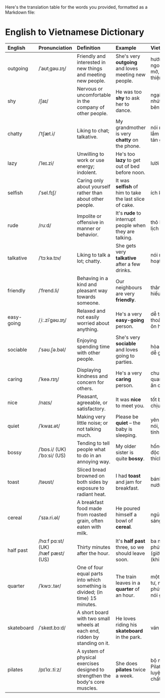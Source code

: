 Here's the translation table for the words you provided, formatted as a Markdown file:

# English to Vietnamese Dictionary

| English      | Pronunciation     | Definition                                                                        | Example                                                 | Vietnamese                                      |
| :----------- | :---------------- | :-------------------------------------------------------------------------------- | :------------------------------------------------------ | :------------------------------------------------ |
| outgoing     | /ˈaʊtˌɡəʊ.ɪŋ/     | Friendly and interested in new things and meeting new people.                     | She's very **outgoing** and loves meeting new people.   | hướng ngoại, cởi mở, thân thiện                  |
| shy          | /ʃaɪ/             | Nervous or uncomfortable in the company of other people.                          | He was too **shy** to ask her to dance.                 | ngại ngùng, nhút nhát, bẽn lẽn                    |
| chatty       | /ˈtʃæt.i/         | Liking to chat; talkative.                                                        | My grandmother is very **chatty** on the phone.         | nói nhiều, lắm lời, hay tán gẫu                   |
| lazy         | /ˈleɪ.zi/         | Unwilling to work or use energy; indolent.                                        | He's too **lazy** to get out of bed before noon.        | lười biếng                                       |
| selfish      | /ˈsel.fɪʃ/        | Caring only about yourself rather than about other people.                        | It was **selfish** of him to take the last slice of cake. | ích kỷ                                           |
| rude         | /ruːd/            | Impolite or offensive in manner or behavior.                                      | It's **rude** to interrupt people when they are talking. | thô lỗ, bất lịch sự                              |
| talkative    | /ˈtɔːkə.tɪv/      | Liking to talk a lot; chatty.                                                     | She gets very **talkative** after a few drinks.         | nói nhiều, hoạt ngôn                             |
| friendly     | /ˈfrend.li/       | Behaving in a kind and pleasant way towards someone.                              | Our neighbours are very **friendly**.                   | thân thiện, hiếu khách                           |
| easy-going   | /ˌiː.ziˈɡəʊ.ɪŋ/    | Relaxed and not easily worried about anything.                                    | He's a very **easy-going** person.                      | dễ tính, thoải mái, ôn hòa                       |
| sociable     | /ˈsəʊ.ʃə.bəl/     | Enjoying spending time with other people.                                         | She's very **sociable** and loves going to parties.     | hòa đồng, dễ gần                                 |
| caring       | /ˈkeə.rɪŋ/        | Displaying kindness and concern for others.                                       | He's a very **caring** person.                          | chu đáo, quan tâm, ân cần                        |
| nice         | /naɪs/            | Pleasant, agreeable, or satisfactory.                                             | It was **nice** to meet you.                            | tốt bụng, dễ chịu, tử tế                         |
| quiet        | /ˈkwaɪ.ət/        | Making very little noise; or not talking much.                                    | Please be **quiet** – the baby is sleeping.             | yên tĩnh, ít nói, trầm tính                      |
| bossy        | /ˈbɒs.i/ (UK)<br>/ˈbɔːsi/ (US) | Tending to tell people what to do in an annoying way.                     | My older sister is quite **bossy**.                     | hống hách, độc đoán, thích ra lệnh               |
| toast        | /təʊst/           | Sliced bread browned on both sides by exposure to radiant heat.                   | I had **toast** and jam for breakfast.                  | bánh mì nướng                                    |
| cereal       | /ˈsɪə.ri.əl/      | A breakfast food made from roasted grain, often eaten with milk.                  | He poured himself a bowl of **cereal**.                 | ngũ cốc (ăn sáng)                                |
| half past    | /hɑːf pɑːst/ (UK)<br>/hæf pæst/ (US) | Thirty minutes after the hour.                                            | It's **half past** three, so we should leave soon.      | ba mươi phút sau (giờ), rưỡi (khi nói giờ)        |
| quarter      | /ˈkwɔː.tər/       | One of four equal parts into which something is divided; (in time) 15 minutes.  | The train leaves in a **quarter** of an hour.           | một phần tư, mười lăm phút (khi nói giờ)         |
| skateboard   | /ˈskeɪt.bɔːd/     | A short board with two small wheels at each end, ridden by standing on it.        | He loves riding his **skateboard** in the park.         | ván trượt                                        |
| pilates      | /pɪˈlɑː.tiːz/     | A system of physical exercises designed to strengthen the body's core muscles. | She does **pilates** twice a week.                      | bộ môn Pilates (tập luyện thể chất)              |